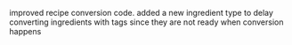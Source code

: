 improved recipe conversion code. added a new ingredient type to delay converting ingredients with tags since they are not ready when conversion happens